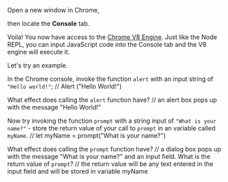 Open a new window in Chrome,

then locate the **Console** tab.

Voila! You now have access to the [Chrome V8 Engine](https://www.cloudflare.com/en-gb/learning/serverless/glossary/what-is-chrome-v8/).
Just like the Node REPL, you can input JavaScript code into the Console tab and the V8 engine will execute it.

Let's try an example.

In the Chrome console,
invoke the function `alert` with an input string of `"Hello world!"`;
    // Alert ("Hello World!")

What effect does calling the `alert` function have?
    // an alert box pops up with the message "Hello World!"

Now try invoking the function `prompt` with a string input of `"What is your name?"` - store the return value of your call to `prompt` in an variable called `myName`.
    // let myName = prompt("What is your name?")

What effect does calling the `prompt` function have?
    // a dialog box pops up with the message "What is your name?" and an input field.
What is the return value of `prompt`?
    // the return value will be any text entered in the input field and will be stored in variable myName
